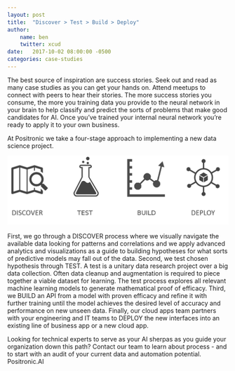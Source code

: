 ```yaml
---
layout: post
title:  "Discover > Test > Build > Deploy"
author: 
    name: ben
    twitter: xcud
date:   2017-10-02 08:00:00 -0500
categories: case-studies
---
```


The best source of inspiration are success stories. Seek out and read as many case studies as you can get your hands on. Attend meetups to connect with peers to hear their stories. The more success stories you consume, the more you training data you provide to the neural network in your brain to help classify and predict the sorts of problems that make good candidates for AI. Once you’ve trained your internal neural network you’re ready to apply it to your own business.

At Positronic we take a four-stage approach to implementing a new data science project. 

<img src="/assets/images/depd.png" />
 
First, we go through a DISCOVER process where we visually navigate the available data looking for patterns and correlations and we apply advanced analytics and visualizations as a guide to building hypotheses for what sorts of predictive models may fall out of the data. Second, we test chosen hypothesis through TEST. A test is a unitary data research project over a big data collection. Often data cleanup and augmentation is required to piece together a viable dataset for learning. The test process explores all relevant machine learning models to generate mathematical proof of efficacy. Third, we BUILD an API from a model with proven efficacy and refine it with further training until the model achieves the desired level of accuracy and performance on new unseen data. Finally, our cloud apps team partners with your engineering and IT teams to DEPLOY the new interfaces into an existing line of business app or a new cloud app. 
 
Looking for technical experts to serve as your AI sherpas as you guide your organization down this path? Contact our team to learn about process - and to start with an audit of your current data and automation potential. Positronic.AI

